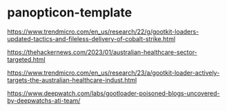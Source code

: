 # panopticon-template

https://www.trendmicro.com/en_us/research/22/g/gootkit-loaders-updated-tactics-and-fileless-delivery-of-cobalt-strike.html

https://thehackernews.com/2023/01/australian-healthcare-sector-targeted.html

https://www.trendmicro.com/en_us/research/23/a/gootkit-loader-actively-targets-the-australian-healthcare-indust.html

https://www.deepwatch.com/labs/gootloader-poisoned-blogs-uncovered-by-deepwatchs-ati-team/
